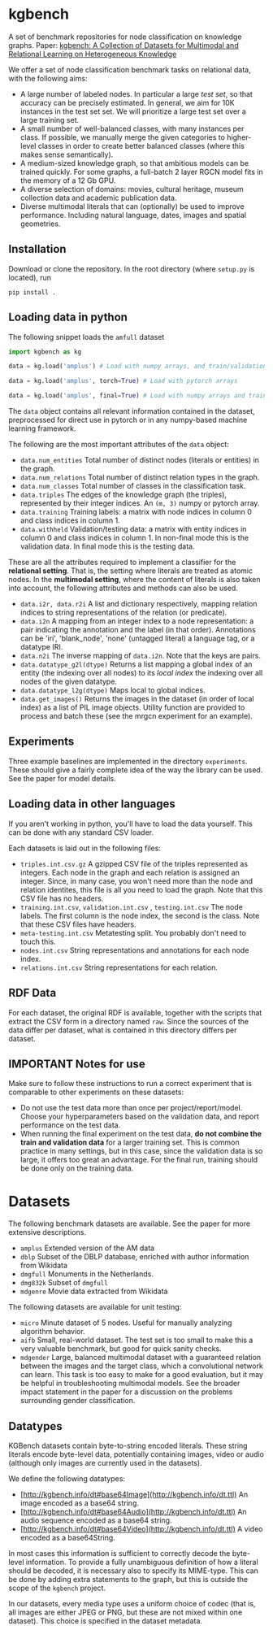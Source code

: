 
# kgbench

A set of benchmark repositories for node classification on knowledge graphs. Paper:
[kgbench: A Collection of Datasets for Multimodal and Relational Learning on Heterogeneous Knowledge](https://openreview.net/forum?id=yeK_9wxRDbA) 

We offer a set of node classification benchmark tasks on relational data, with the following aims:

* A large number of labeled nodes. In particular a large _test set_, so that accuracy can be precisely estimated. In general, we aim for 10K instances in the test set set. We will prioritize a large test set over a large training set.
* A small number of well-balanced classes, with many instances per class. If possible, we manually merge the given categories to higher-level classes in order to create better balanced classes (where this makes sense semantically). 
* A medium-sized knowledge graph, so that ambitious models can be trained quickly. For some graphs, a full-batch 2 layer RGCN model fits in the memory of a 12 Gb GPU.
* A diverse selection of domains: movies, cultural heritage, museum collection data and academic publication data.
* Diverse multimodal literals that can (optionally) be used to improve performance. Including natural language, dates, images and spatial geometries.  

## Installation

Download or clone the repository. In the root directory (where `setup.py` is located), run 
```
pip install . 
```

## Loading data in python

The following snippet loads the `amfull` dataset

```python
import kgbench as kg

data = kg.load('amplus') # Load with numpy arrays, and train/validation split

data = kg.load('amplus', torch=True) # Load with pytorch arrays

data = kg.load('amplus', final=True) # Load with numpy arrays and train/test split

``` 

The `data` object contains all relevant information contained in the dataset, preprocessed for direct use in pytorch or in any numpy-based machine learning framework.

The following are the most important attributes of the `data` object:

 * `data.num_entities` Total number of distinct nodes (literals or entities) in the graph.
 * `data.num_relations` Total number of distinct relation types in the graph.
 * `data.num_classes` Total number of classes in the classification task.
 * `data.triples` The edges of the knowledge graph (the triples), represented by their integer indices. An `(m, 3)` numpy or pytorch array.
 * `data.training` Training labels: a matrix with node indices in column 0 and class indices in column 1.
 * `data.withheld` Validation/testing data: a matrix with entity indices in column 0 and class indices in column 1. In non-final mode this is the validation data. In final mode this is the testing data.

These are all the attributes required to implement a classifier for the **relational setting**. That is, the setting where literals are treated as atomic nodes. In the **multimodal setting**, where the content of literals is also taken into account, the following attributes and methods can also be used.

 * `data.i2r, data.r2i` A list and dictionary respectively, mapping relation indices to string representations of the relation (or predicate). 
 * `data.i2n` A mapping from an integer index to a node representation: a pair indicating the annotation and the label (in that order). Annotations can be 'iri', 'blank_node', 'none' (untagged literal) a language tag, or a datatype IRI.
 * `data.n2i` The inverse mapping of `data.i2n`. Note that the keys are pairs.
 * `data.datatype_g2l(dtype)` Returns a list mapping a global index of an entity (the indexing over all nodes) to its _local index_ the indexing over all nodes of the given datatype.
 * `data.datatype_l2g(dtype)` Maps local to global indices.
 * `data.get_images()` Returns the images in the dataset (in order of local index) as a list of PIL image objects. Utility function are provided to process and batch these (see the mrgcn experiment for an example).

## Experiments

Three example baselines are implemented in the directory `experiments`. These should give a fairly complete idea of the way the library can be used. See the paper for model details. 

## Loading data in other languages

If you aren't working in python, you'll have to load the data yourself. This can be done with any standard CSV loader.

Each datasets is laid out in the following files:
 * `triples.int.csv.gz` A gzipped CSV file of the triples represented as integers. Each node in the graph and each relation is assigned an integer. Since, in many case, you won't need more than the node and relation identites, this file is all you need to load the graph. Note that this CSV file has no headers.
 * `training.int.csv`, `validation.int.csv` , `testing.int.csv` The node labels. The first column is the node index, the second is the class. Note that these CSV files have headers.
 * `meta-testing.int.csv` Metatesting split. You probably don't need to touch this.
 * `nodes.int.csv` String representations and annotations for each node index.
 * `relations.int.csv` String representations for each relation.
 
## RDF Data

For each dataset, the original RDF is available, together with the scripts that extract the CSV form in a directory named `raw`. Since the sources of the data differ per dataset, what is contained in this directory differs per dataset.  

## IMPORTANT Notes for use

Make sure to follow these instructions to run a correct experiment that is comparable to other experiments on these datasets:
 * Do not use the test data more than once per project/report/model. Choose your hyperparameters based on the validation data, and report performance on the test data. 
 * When running the final experiment on the test data, **do not combine the train and validation data** for a larger training set. This is common practice in many settings, but in this case, since the validation data is so large, it offers too great an advantage. For the final run, training should be done only on the training data. 

# Datasets

The following benchmark datasets are available. See the paper for more extensive descriptions. 

 * `amplus` Extended version of the AM data
 * `dblp` Subset of the DBLP database, enriched with author information from Wikidata
 * `dmgfull` Monuments in the Netherlands.
 * `dmg832k` Subset of `dmgfull`
 * `mdgenre` Movie data extracted from Wikidata
 
The following datasets are available for unit testing:

 * `micro` Minute dataset of 5 nodes. Useful for manually analyzing algorithm behavior.
 * `aifb` Small, real-world dataset. The test set is too small to make this a very valuable benchmark, but good for quick sanity checks.
 * `mdgender` Large, balanced multimodal dataset with a guaranteed relation between the images and the target class, which a convolutional network can learn. This task is too easy to make for a good evaluation, but it may be helpful in troubleshooting multimodal models. See the broader impact statement in the paper for a discussion on the problems surrounding gender classification.  

## Datatypes

KGBench datasets contain byte-to-string encoded literals. These string literals encode byte-level data, potentially containing images, video or audio (although only images are currently used in the datasets).

We define the following datatypes:
 
 * [http://kgbench.info/dt#base64Image](http://kgbench.info/dt.ttl) An image encoded as a base64 string. 
 * [http://kgbench.info/dt#base64Audio](http://kgbench.info/dt.ttl) An audio sequence encoded as a base64 string.
 * [http://kgbench.info/dt#base64Video](http://kgbench.info/dt.ttl) A video encoded as a base64String.

In most cases this information is sufficient to correctly decode the byte-level information. To provide a fully unambiguous definition of how a literal should be decoded, it is necessary also to specify its MIME-type. This can be done by adding extra statements to the graph, but this is outside the scope of the `kgbench` project. 

In our datasets, every media type uses a uniform choice of codec (that is, all images are either JPEG or PNG, but these are not mixed within one dataset). This choice is specified in the dataset metadata.
